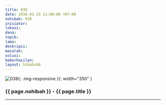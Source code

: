 ```yaml
---
title: 038
date: 2038-01-23 11:08:00 +07:00
nohibah: 038
inisiator: 
lokasi: 
dana: 
topik: 
lama: 
deskripsi: 
masalah: 
solusi: 
keberhasilan: 
layout: hibahcmb
---
```


![038](/static/img/hibahcmb/038.png){: .img-responsive }{: width="350" }

### {{ page.nohibah }} - {{ page.title }}

---
